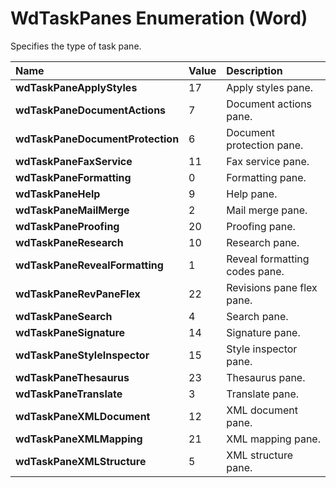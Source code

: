 
# WdTaskPanes Enumeration (Word)

Specifies the type of task pane.



|**Name**|**Value**|**Description**|
|:-----|:-----|:-----|
| **wdTaskPaneApplyStyles**|17|Apply styles pane.|
| **wdTaskPaneDocumentActions**|7|Document actions pane.|
| **wdTaskPaneDocumentProtection**|6|Document protection pane.|
| **wdTaskPaneFaxService**|11|Fax service pane.|
| **wdTaskPaneFormatting**|0|Formatting pane.|
| **wdTaskPaneHelp**|9|Help pane.|
| **wdTaskPaneMailMerge**|2|Mail merge pane.|
| **wdTaskPaneProofing**|20|Proofing pane.|
| **wdTaskPaneResearch**|10|Research pane.|
| **wdTaskPaneRevealFormatting**|1|Reveal formatting codes pane.|
| **wdTaskPaneRevPaneFlex**|22|Revisions pane flex pane.|
| **wdTaskPaneSearch**|4|Search pane.|
| **wdTaskPaneSignature**|14|Signature pane.|
| **wdTaskPaneStyleInspector**|15|Style inspector pane.|
| **wdTaskPaneThesaurus**|23|Thesaurus pane.|
| **wdTaskPaneTranslate**|3|Translate pane.|
| **wdTaskPaneXMLDocument**|12|XML document pane.|
| **wdTaskPaneXMLMapping**|21|XML mapping pane.|
| **wdTaskPaneXMLStructure**|5|XML structure pane.|
